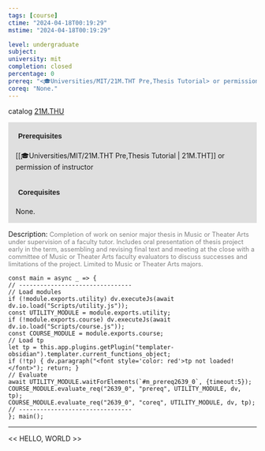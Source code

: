 ```yaml
---
tags: [course]
ctime: "2024-04-18T00:19:29"
mstime: "2024-04-18T00:19:29"

level: undergraduate
subject: 
university: mit
completion: closed
percentage: 0
prereq: "<🎓Universities/MIT/21M.THT Pre,Thesis Tutorial> or permission of instructor"
coreq: "None."
---
```


catalog [21M.THU](http://student.mit.edu/catalog/m21Mb.html#21M.THU)

<span style="display: block; padding: 15px; background-color: rgb(100, 100, 100, 0.2);"><font id="m_prereq2639_0" style="display: block; font-family: Arial, sans-serif; font-weight: bold; padding: 5px">Prerequisites</font><br><span id="prereq2639_0">[[🎓Universities/MIT/21M.THT Pre,Thesis Tutorial | 21M.THT]] or permission of instructor</span></span>
<span style="display: block; padding: 15px; background-color: rgb(100, 100, 100, 0.2);"><font id="m_coreq2639_0" style="display: block; font-family: Arial, sans-serif; font-weight: bold; padding: 5px">Corequisites</font><br><span id="coreq2639_0">None.</span></span>

<font style="">Description:</font>
<font style="color: grey; font-size: 0.8rem;">Completion of work on senior major thesis in Music or Theater Arts under supervision of a faculty tutor. Includes oral presentation of thesis project early in the term, assembling and revising final text and meeting at the close with a committee of Music or Theater Arts faculty evaluators to discuss successes and limitations of the project. Limited to Music or Theater Arts majors.</font>

```dataviewjs
const main = async _ => {
// --------------------------------
// Load modules
if (!module.exports.utility) dv.executeJs(await dv.io.load("Scripts/utility.js"));
const UTILITY_MODULE = module.exports.utility;
if (!module.exports.course) dv.executeJs(await dv.io.load("Scripts/course.js"));
const COURSE_MODULE = module.exports.course;
// Load tp
let tp = this.app.plugins.getPlugin("templater-obsidian").templater.current_functions_object;
if (!tp) { dv.paragraph("<font style='color: red'>tp not loaded!</font>"); return; }
// Evaluate
await UTILITY_MODULE.waitForElements(`#m_prereq2639_0`, {timeout:5});
COURSE_MODULE.evaluate_req("2639_0", "prereq", UTILITY_MODULE, dv, tp);
COURSE_MODULE.evaluate_req("2639_0", "coreq", UTILITY_MODULE, dv, tp);
// --------------------------------
}; main();
```

---

<< HELLO, WORLD >>

